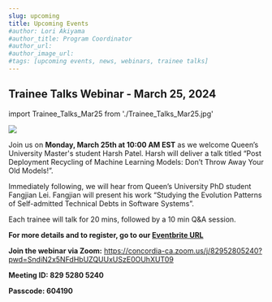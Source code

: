 ```yaml
---
slug: upcoming
title: Upcoming Events
#author: Lori Akiyama
#author_title: Program Coordinator 
#author_url: 
#author_image_url: 
#tags: [upcoming events, news, webinars, trainee talks]
---
```


 ## Trainee Talks Webinar - March 25, 2024



import Trainee_Talks_Mar25 from './Trainee_Talks_Mar25.jpg'

<p class="Trainee_Talks_Mar25"><img src={Trainee_Talks_Mar25}/></p>

Join us on **Monday, March 25th at 10:00 AM EST** as we welcome Queen’s University Master's student Harsh Patel.  Harsh will deliver a talk titled “Post Deployment Recycling of Machine Learning Models: Don’t Throw Away Your Old Models!”. 

Immediately following, we will hear from Queen’s University PhD student Fangjian Lei. Fangjian will present his work “Studying the Evolution Patterns of Self-admitted Technical Debts in Software Systems”.

Each trainee will talk for 20 mins, followed by a 10 min Q&A session. 

**For more details and to register, go to our [Eventbrite URL](https://www.eventbrite.ca/e/post-deployment-recycling-of-ml-models-evolution-patterns-of-satd-tickets-856375440997?aff=oddtdtcreator)**

**Join the webinar via Zoom:** https://concordia-ca.zoom.us/j/82952805240?pwd=SndiN2x5NFdHbUZQUUxUSzE0OUhXUT09

**Meeting ID:  829 5280 5240**

**Passcode: 604190**




